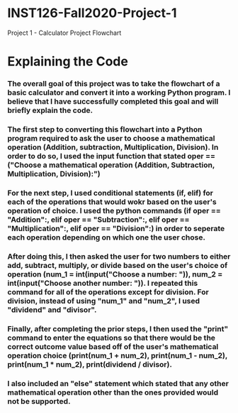 # INST126-Fall2020-Project-1
Project 1 - Calculator Project Flowchart
# Explaining the Code
### The overall goal of this project was to take the flowchart of a basic calculator and convert it into a working Python program. I believe that I have successfully completed this goal and will briefly explain the code.
### The first step to converting this flowchart into a Python program required to ask the user to choose a mathematical operation (Addition, subtraction, Multiplication, Division). In order to do so, I used the input function that stated oper == ("Choose a mathematical operation (Addition, Subtraction, Multiplication, Division):")
### For the next step, I used conditional statements (if, elif) for each of the operations that would wokr based on the user's operation of choice. I used the python commands (if oper == "Addition":, elif oper == "Subtraction":, elif oper == "Multiplication":, elif oper == "Division":) in order to seperate each operation depending on which one the user chose.
### After doing this, I then asked the user for two numbers to either add, subtract, multiply, or divide based on the user's choice of operation (num_1 = int(input("Choose a number: ")), num_2 = int(input("Choose another number: ")). I repeated this command for all of the operations except for division. For division, instead of using "num_1" and "num_2", I used "dividend" and "divisor".
### Finally, after completing the prior steps, I then used the "print" command to enter the equations so that there would be the correct outcome value based off of the user's mathematical operation choice (print(num_1 + num_2), print(num_1 - num_2), print(num_1 * num_2), print(dividend / divisor).
### I also included an "else" statement which stated that any other mathematical operation other than the ones provided would not be supported.
